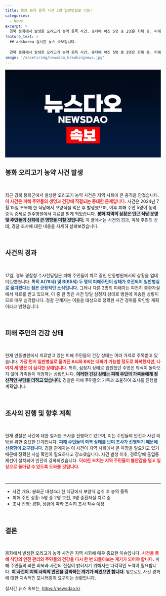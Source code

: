```yaml
---
title: 봉화 농약 음독 사건 2명 일반병실로 이동!
categories:
  - News
excerpt: >
  경북 봉화에서 발생한 오리고기 농약 음독 사건, 중태에 빠진 5명 중 2명은 회복 중. 피해 주민들의 생사를 가르는 농약의 실체와 경찰 수사가 주목받고 있다. 클릭해 더 알아보세요!
feature_text: >
  ## adskorea 실시간 뉴스 속보입니다.

  경북 봉화에서 발생한 오리고기 농약 음독 사건, 중태에 빠진 5명 중 2명은 회복 중. 피해 주민들의 생사를 가르는 농약의 실체와 경찰 수사가 주목받고 있다. 클릭해 더 알아보세요!
image: '/assets/img/newsdao_breakingnews.jpg'
---
```


<p><img src="/assets/img/newsdao_breakingnews.jpg" alt="adskorea 속보" /></p>

<h2 data-ke-size="size26">봉화 오리고기 농약 사건 발생</h2>

<p data-ke-size="size16">&nbsp;</p>

<p>최근 경북 봉화군에서 발생한 오리고기 농약 사건은 지역 사회에 큰 충격을 안겼습니다. <b><span style="color: #ee2323;">이 사건은 피해 주민들의 생명과 건강에 직결되는 중대한 문제입니다.</span></b> 사건은 2024년 7월 15일 초복에 한 식당에서 보양식을 먹은 후 발생했으며, 이후 피해 주민 5명이 농약 중독 증세로 원주병원에서 치료를 받게 되었습니다. <b><span style="background-color: #21538527;">봉화 지역의 상황은 인근 식당 운영 및 주민들의 신뢰에 큰 영향을 미칠 것입니다.</span></b> 이 글에서는 사건의 경과, 피해 주민의 상태, 경찰 조사에 대한 내용을 자세히 살펴보겠습니다.</p>

<p data-ke-size="size16">&nbsp;</p>

<h2 data-ke-size="size26">사건의 경과</h2>

<p data-ke-size="size16">&nbsp;</p>

<p>17일, 경북 경찰청 수사전담팀은 피해 주민들이 치료 중인 안동병원에서의 상황을 업데이트했습니다. <b><span style="color: #1a5490;">특히 A(78세) 및 B(65세) 두 명의 피해주민이 상태가 호전되어 일반병실로 옮겨졌다는 점은 긍정적인 소식입니다.</span></b> 그러나 다른 3명의 피해자는 여전히 중환자실에서 치료를 받고 있으며, 이 중 한 명은 사건 당일 심정지 상태로 병원에 이송된 상황이므로 매우 심각합니다. 경찰 관계자는 이들을 대상으로 정확한 사건 경위를 확인할 계획이라고 밝혔습니다.</p>

<p data-ke-size="size16">&nbsp;</p>

<h2 data-ke-size="size26">피해 주민의 건강 상태</h2>

<p data-ke-size="size16">&nbsp;</p>

<p>현재 안동병원에서 치료받고 있는 피해 주민들의 건강 상태는 여러 가지로 주목받고 있습니다. <b><span style="color: #ee2323;">가장 먼저 일반병실로 옮겨진 A씨와 B씨는 대화가 가능할 정도로 회복했지만, 나머지 세 명은 더 심각한 상태입니다.</span></b> 특히, 심정지 상태로 입원했던 주민은 의식이 돌아오지 않아 가족들이 걱정하는 상황입니다. <b><span style="background-color: #21538527;">이러한 건강 상태는 피해 주민의 가족들에게 정신적인 부담을 더하고 있습니다.</span></b> 경찰은 피해 주민들의 가족과 조율하여 조사를 진행할 계획입니다.</p>

<p data-ke-size="size16">&nbsp;</p>

<h2 data-ke-size="size26">조사의 진행 및 향후 계획</h2>

<p data-ke-size="size16">&nbsp;</p>

<p>현재 경찰은 사건에 대한 철저한 조사를 진행하고 있으며, 이는 주민들의 안전과 사건 예방을 위한 중요한 단계입니다. <b><span style="color: #1a5490;">피해 주민들의 회복 상태를 보며 조사가 진행되기 때문에 신중함이 요구됩니다.</span></b> 경찰 관계자는 이 사건이 지역 사회에서 큰 파장을 일으키고 있기 때문에 정확한 사실 확인이 필요하다고 강조했습니다. 사건 발생 이후, 경로당에 출입통제선이 설치되어 안전이 강화되었습니다. <b><span style="color: #ee2323;">이러한 조치는 지역 주민들이 불안감을 덜고 일상으로 돌아갈 수 있도록 도와줄 것입니다.</span></b></p>

<p data-ke-size="size16">&nbsp;</p>

<hr />

<ul>
  <li>사건 개요: 봉화군 내성4리 한 식당에서 보양식 섭취 후 농약 중독</li>
  <li>피해 주민 상황: 5명 중 2명 호전, 3명 중환자실 치료 중</li>
  <li>조사 진행: 경찰, 상황에 따라 조속히 조사 착수 예정</li>
</ul>

<p data-ke-size="size16">&nbsp;</p>

<h2 data-ke-size="size26">결론</h2>

<p data-ke-size="size16">&nbsp;</p>

<p>봉화에서 발생한 오리고기 농약 사건은 지역 사회에 매우 중요한 이슈입니다. <b><span style="color: #ee2323;">사건을 통해 식당의 안전 관리와 주민들의 건강을 다시 한 번 되돌아보는 계기가 되어야 합니다.</span></b> 피해 주민들의 빠른 회복과 사건의 진실이 밝혀지기 위해서는 다각적인 노력이 필요합니다. <b><span style="background-color: #21538527;">이 사건이 지역 사회의 안전을 강화하는 계기가 되었으면 합니다.</span></b> 앞으로도 사건 경과에 대한 지속적인 모니터링이 요구되는 상황입니다.</p>
실시간 뉴스 속보는, <a href="https://newsdao.kr" rel="dofollow">https://newsdao.kr</a>


